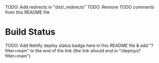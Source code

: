TODO: Add redirects in "dist/_redirects"
TODO: Remove TODO comments from this README file
# Build Status
TODO: Add Netlify deploy status badge here in this README file & add "?filter=main" to the end of the link (the link should end in "/deploys?filter=main")

